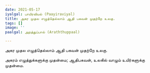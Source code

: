 ```yaml
---
date: 2021-05-17
iyalgal: பாயிரவியல் (Paayiraviyal)
title: அகர முதல எழுத்தெல்லாம் ஆதி பகவன் முதற்றே உலகு.
tags: []
image: ''
paalgal: அறத்துப்பால் (Araththuppaal)

---
```

அகர முதல எழுத்தெல்லாம் ஆதி
பகவன் முதற்றே உலகு.

அகரம் எழுத்துக்களுக்கு முதன்மை; ஆதிபகவன், உலகில் வாழும் உயிர்களுக்கு முதன்மை.